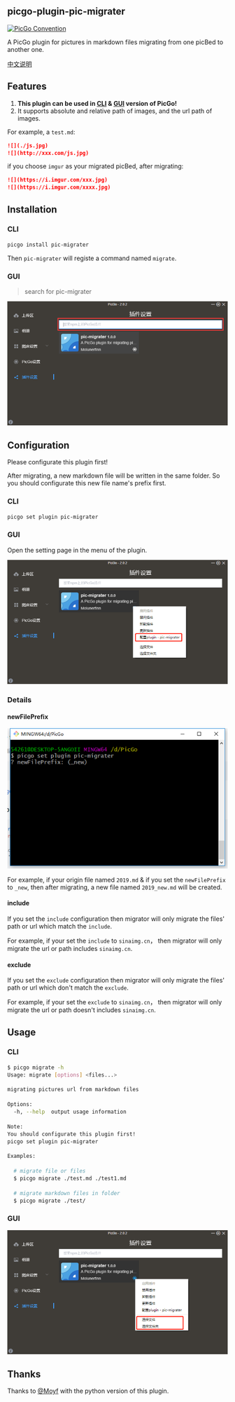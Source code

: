 ## picgo-plugin-pic-migrater

[![PicGo Convention](https://img.shields.io/badge/picgo-convention-blue.svg?style=flat-square)](https://github.com/PicGo/bump-version)

A PicGo plugin for pictures in markdown files migrating from one picBed to another one.

[中文说明](https://github.com/PicGo/picgo-plugin-pic-migrater/blob/master/README_CN.md)

## Features

1. **This plugin can be used in [CLI](https://github.com/PicGo/PicGo-Core) & [GUI](https://github.com/Molunerfinn/PicGo) version of PicGo!**
2. It supports absolute and relative path of images, and the url path of images.

For example, a `test.md`:

```md
![](./js.jpg)
![](http://xxx.com/js.jpg)
```

if you choose `imgur` as your migrated picBed, after migrating:

```md
![](https://i.imgur.com/xxx.jpg)
![](https://i.imgur.com/xxxx.jpg)
```

## Installation

### CLI

```bash
picgo install pic-migrater
```

Then `pic-migrater` will registe a command named `migrate`.

### GUI

> search for pic-migrater

![](https://raw.githubusercontent.com/Molunerfinn/test/master/test/pic-migrater.png)

## Configuration

Please configurate this plugin first!

After migrating, a new markdown file will be written in the same folder. So you should configurate this new file name's prefix first.

### CLI

```bash
picgo set plugin pic-migrater
```

### GUI

Open the setting page in the menu of the plugin.

![](https://raw.githubusercontent.com/Molunerfinn/test/master/test/GUI-prefix.png)

### Details

#### newFilePrefix

![](https://raw.githubusercontent.com/Molunerfinn/test/master/test/CLI-prefix.png)

For example, if your origin file named `2019.md` & if you set the `newFilePrefix` to `_new`, then after migrating, a new file named `2019_new.md` will be created.

#### include

If you set the `include` configuration then migrator will only migrate the files' path or url which match the `include`.

For example, if your set the `include` to `sinaimg.cn`， then migrator will only migrate the url or path includes `sinaimg.cn`.

#### exclude

If you set the `exclude` configuration then migrator will only migrate the files' path or url which don't match the `exclude`.

For example, if your set the `exclude` to `sinaimg.cn`， then migrator will only migrate the url or path doesn't includes `sinaimg.cn`.

## Usage

### CLI


```bash
$ picgo migrate -h
Usage: migrate [options] <files...>

migrating pictures url from markdown files

Options:
  -h, --help  output usage information

Note:
You should configurate this plugin first!
picgo set plugin pic-migrater

Examples:

  # migrate file or files
  $ picgo migrate ./test.md ./test1.md

  # migrate markdown files in folder
  $ picgo migrate ./test/
```

### GUI

![](https://raw.githubusercontent.com/Molunerfinn/test/master/test/pic-migrater-gui.png)

## Thanks

Thanks to [@Moyf](https://github.com/Moyf) with the python version of this plugin.